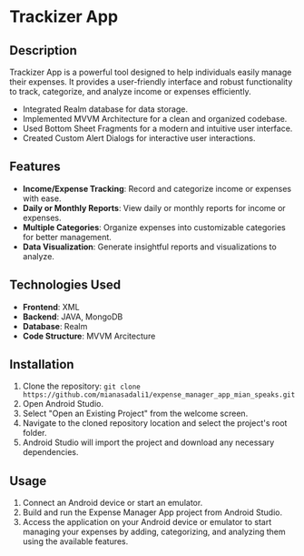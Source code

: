 # Trackizer App

## Description

Trackizer App is a powerful tool designed to help individuals easily manage their expenses. It provides a user-friendly interface and robust functionality to track, categorize, and analyze income or expenses efficiently.

- Integrated Realm database for data storage.
- Implemented MVVM Architecture for a clean and organized codebase.
- Used Bottom Sheet Fragments for a modern and intuitive user interface.
- Created Custom Alert Dialogs for interactive user interactions.

## Features

- **Income/Expense Tracking**: Record and categorize income or expenses with ease.
- **Daily or Monthly Reports**: View daily or monthly reports for income or expenses.
- **Multiple Categories**: Organize expenses into customizable categories for better management.
- **Data Visualization**: Generate insightful reports and visualizations to analyze.

## Technologies Used

- **Frontend**: XML
- **Backend**: JAVA, MongoDB
- **Database**: Realm
- **Code Structure**: MVVM Arcitecture


## Installation

1. Clone the repository: `git clone https://github.com/mianasadali1/expense_manager_app_mian_speaks.git`
2. Open Android Studio.
3. Select "Open an Existing Project" from the welcome screen.
4. Navigate to the cloned repository location and select the project's root folder.
5. Android Studio will import the project and download any necessary dependencies.

## Usage

1. Connect an Android device or start an emulator.
2. Build and run the Expense Manager App project from Android Studio.
3. Access the application on your Android device or emulator to start managing your expenses by adding, categorizing, and analyzing them using the available features.

